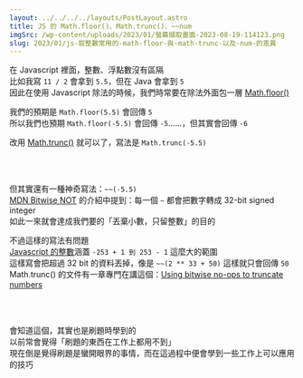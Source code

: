 ```yaml
---
layout: ../../../../layouts/PostLayout.astro
title: JS 的 Math.floor()、Math.trunc()、~~num
imgSrc: /wp-content/uploads/2023/01/螢幕擷取畫面-2023-08-19-114123.png
slug: 2023/01/js-取整數常用的-math-floor-與-math-trunc-以及-num-的差異
---
```


  
在 Javascript 裡面，整數、浮點數沒有區隔<br>
比如我寫 `11 / 2` 會拿到 `5.5`，但在 Java 會拿到 `5`<br>
因此在使用 Javascript 除法的時候，我們時常要在除法外面包一層 [Math.floor()](https://developer.mozilla.org/en-US/docs/Web/JavaScript/Reference/Global_Objects/Math/floor)



  
我們的預期是 `Math.floor(5.5)` 會回傳 `5`<br>
所以我們也預期 `Math.floor(-5.5)` 會回傳 `-5`……，但其實會回傳 `-6`



  
改用 [Math.trunc()](https://developer.mozilla.org/en-US/docs/Web/JavaScript/Reference/Global_Objects/Math/trunc) 就可以了，寫法是 `Math.trunc(-5.5)`







<br><br>



  
但其實還有一種神奇寫法：`~~(-5.5)`<br>
[MDN Bitwise NOT](https://developer.mozilla.org/en-US/docs/Web/JavaScript/Reference/Operators/Bitwise_NOT) 的介紹中提到：每一個 `~` 都會把數字轉成 32-bit signed integer<br>
如此一來就會達成我們要的「丟棄小數，只留整數」的目的



  
不過這樣的寫法有問題<br>
[Javascript 的整數](https://developer.mozilla.org/en-US/docs/Web/JavaScript/Reference/Global_Objects/Number#number_encoding)涵蓋 `-253 + 1 到 253 - 1` 這麼大的範圍<br>
這樣寫會把超過 32 bit 的資料丟掉，像是 `~~(2 ** 33 + 50)` 這樣就只會回傳 `50`<br>
Math.trunc() 的文件有一章專門在講這個：[Using bitwise no-ops to truncate numbers](https://developer.mozilla.org/en-US/docs/Web/JavaScript/Reference/Global_Objects/Math/trunc#using_bitwise_no-ops_to_truncate_numbers)



<br><br>



  
會知道這個，其實也是刷題時學到的<br>
以前常會覺得「刷題的東西在工作上都用不到」<br>
現在倒是覺得刷題是蠻開眼界的事情，而在這過程中便會學到一些工作上可以應用的技巧
